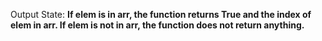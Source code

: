 Output State: **If elem is in arr, the function returns True and the index of elem in arr. If elem is not in arr, the function does not return anything.**